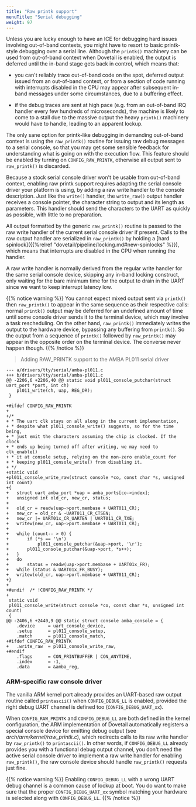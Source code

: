 ```yaml
---
title: "Raw printk support"
menuTitle: "Serial debugging"
weight: 97
---
```


Unless you are lucky enough to have an ICE for debugging hard issues
involving out-of-band contexts, you might have to resort to basic
printk-style debugging over a serial line. Although the `printk()`
machinery can be used from out-of-band context when Dovetail is
enabled, the output is deferred until the in-band stage gets back in
control, which means that:

- you can't reliably trace out-of-band code on the spot, deferred
  output issued from an out-of-band context, or from a section of code
  running with interrupts disabled in the CPU may appear after
  subsequent in-band messages under some circumstances, due to a
  buffering effect.

- if the debug traces are sent at high pace (e.g. from an out-of-band
  IRQ handler every few hundreds of microseconds), the machine is
  likely to come to a stall due to the massive output the heavy
  `printk()` machinery would have to handle, leading to an apparent
  lockup.

The only sane option for printk-like debugging in demanding
out-of-band context is using the `raw_printk()` routine for issuing
raw debug messages to a serial console, so that you may get some
sensible feedback for understanding what is going on with the
execution flow. This feature should be enabled by turning on
`CONFIG_RAW_PRINTK`, otherwise all output sent to `raw_printk()` is
discarded.

Because a stock serial console driver won't be usable from out-of-band
context, enabling raw printk support requires adapting the serial
console driver your platform is using, by adding a raw write handler
to the console description. Just like the `write()` handler, the
`write_raw()` output handler receives a console pointer, the character
string to output and its length as parameters. This handler should
send the characters to the UART as quickly as possible, with little to
no preparation.

All output formatted by the generic `raw_printk()` routine is passed
to the raw write handler of the current serial console driver if
present. Calls to the raw output handler are serialized in
`raw_printk()` by holding a [hard spinlock]({{%relref
"dovetail/pipeline/locking.md#new-spinlocks" %}}), which means
that interrupts are disabled in the CPU when running the handler.

A raw write handler is normally derived from the regular write handler
for the same serial console device, skipping any in-band locking
construct, only waiting for the bare minimum time for the output to
drain in the UART since we want to keep interrupt latency low.

{{% notice warning %}}
You cannot expect mixed output sent via `printk()` then `raw_printk()`
to appear in the same sequence as their respective calls: normal
`printk()` output may be deferred for an undefined amount of time
until some console driver sends it to the terminal device, which may
involve a task rescheduling. On the other hand, `raw_printk()`
immediately writes the output to the hardware device, bypassing any
buffering from `printk()`. So the output from a sequence of `printk()`
followed by `raw_printk()` may appear in the opposite order on the
terminal device. The converse never happen though.
{{% /notice %}}

> Adding RAW_PRINTK support to the AMBA PL011 serial driver

```
--- a/drivers/tty/serial/amba-pl011.c
+++ b/drivers/tty/serial/amba-pl011.c
@@ -2206,6 +2206,40 @@ static void pl011_console_putchar(struct uart_port *port, int ch)
 	pl011_write(ch, uap, REG_DR);
 }
 
+#ifdef CONFIG_RAW_PRINTK
+
+/*
+ * The uart clk stays on all along in the current implementation,
+ * despite what pl011_console_write() suggests, so for the time being,
+ * just emit the characters assuming the chip is clocked. If the clock
+ * ends up being turned off after writing, we may need to clk_enable()
+ * it at console setup, relying on the non-zero enable_count for
+ * keeping pl011_console_write() from disabling it.
+ */
+static void
+pl011_console_write_raw(struct console *co, const char *s, unsigned int count)
+{
+	struct uart_amba_port *uap = amba_ports[co->index];
+	unsigned int old_cr, new_cr, status;
+
+	old_cr = readw(uap->port.membase + UART011_CR);
+	new_cr = old_cr & ~UART011_CR_CTSEN;
+	new_cr |= UART01x_CR_UARTEN | UART011_CR_TXE;
+	writew(new_cr, uap->port.membase + UART011_CR);
+
+	while (count-- > 0) {
+		if (*s == '\n')
+			pl011_console_putchar(&uap->port, '\r');
+		pl011_console_putchar(&uap->port, *s++);
+	}
+	do
+		status = readw(uap->port.membase + UART01x_FR);
+	while (status & UART01x_FR_BUSY);
+	writew(old_cr, uap->port.membase + UART011_CR);
+}
+
+#endif  /* !CONFIG_RAW_PRINTK */
+
 static void
 pl011_console_write(struct console *co, const char *s, unsigned int count)
 {
@@ -2406,6 +2440,9 @@ static struct console amba_console = {
 	.device		= uart_console_device,
 	.setup		= pl011_console_setup,
 	.match		= pl011_console_match,
+#ifdef CONFIG_RAW_PRINTK
+	.write_raw	= pl011_console_write_raw,
+#endif
 	.flags		= CON_PRINTBUFFER | CON_ANYTIME,
 	.index		= -1,
 	.data		= &amba_reg,
```

### ARM-specific raw console driver

The vanilla ARM kernel port already provides an UART-based raw output
routine called `printascii()` when `CONFIG_DEBUG_LL` is enabled,
provided the right debug UART channel is defined too
(`CONFIG_DEBUG_UART_xx`).

When `CONFIG_RAW_PRINTK` and `CONFIG_DEBUG_LL` are both defined in the
kernel configuration, the ARM implementation of Dovetail automatically
registers a special console device for emitting debug output (see
_arch/arm/kernel/raw\_printk.c_), which redirects calls to its raw
write handler by `raw_printk()` to `printascii()`. In other words, if
`CONFIG_DEBUG_LL` already provides you with a functional debug output
channel, you don't need the active serial console driver to implement
a raw write handler for enabling `raw_printk()`, the raw console
device should handle `raw_printk()` requests just fine.

{{% notice warning %}}
Enabling `CONFIG_DEBUG_LL` with a wrong UART debug channel is a common
cause of lockup at boot. You do want to make sure that the proper
`CONFIG_DEBUG_UART_xx` symbol matching your hardware is selected along
with `CONFIG_DEBUG_LL`.
{{% /notice %}}
